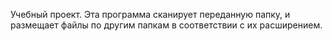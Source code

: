 Учебный проект. Эта программа сканирует переданную папку,
и размещает файлы по другим папкам в соответствии с их расширением.
